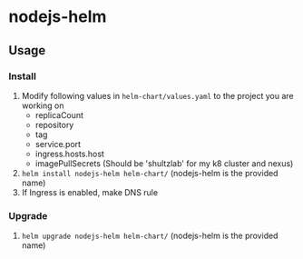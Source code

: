 # nodejs-helm

## Usage

### Install

1. Modify following values in `helm-chart/values.yaml` to the project you are working on
    - replicaCount
    - repository
    - tag
    - service.port
    - ingress.hosts.host
    - imagePullSecrets (Should be 'shultzlab' for my k8 cluster and nexus)
2. `helm install nodejs-helm helm-chart/` (nodejs-helm is the provided name)
3. If Ingress is enabled, make DNS rule

### Upgrade

1. `helm upgrade nodejs-helm helm-chart/` (nodejs-helm is the provided name)